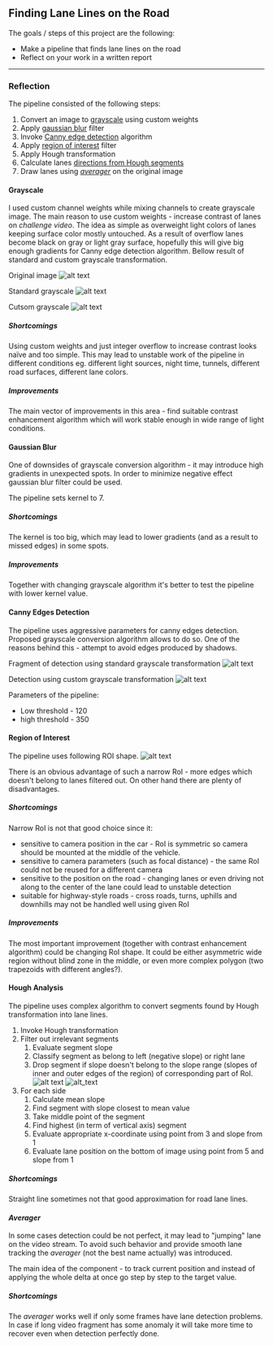 ## Finding Lane Lines on the Road

The goals / steps of this project are the following:
* Make a pipeline that finds lane lines on the road
* Reflect on your work in a written report

---

### Reflection
The pipeline consisted of the following steps:

1. Convert an image to [grayscale](#grayscale) using custom weights
2. Apply [gaussian blur](#gaussian-blur) filter
3. Invoke [Canny edge detection](#canny-edges-detection) algorithm
4. Apply [region of interest](#region-of-interest) filter
5. Apply Hough transformation
6. Calculate lanes [directions from Hough segments](#hough-analysis)
7. Draw lanes using [_averager_](#averager) on the original image

#### Grayscale
[low_conrast]: ./test_images/challengeLowContrast.jpg "Original"
[standard_gs]: ./writeup/challengeLowContrast.stadndard.jpg "Standard Grayscale"
[cutsom_gs]: ./test_images_output/challengeLowContrast.gray.jpg "Custom Grayscale"

I used custom channel weights while mixing channels to create grayscale image.
The main reason to use custom weights - increase contrast of lanes on
_challenge video_. The idea as simple as overweight light colors of lanes keeping
surface color mostly untouched. As a result of overflow lanes become black
on gray or light gray surface, hopefully this will give big enough gradients
for Canny edge detection algorithm.
Bellow result of standard and custom grayscale transformation.

Original image
![alt text][low_conrast]

Standard grayscale
![alt text][standard_gs]

Cutsom grayscale
![alt text][cutsom_gs]

##### Shortcomings
Using custom weights and just integer overflow to increase contrast looks naïve
and too simple. This may lead to unstable work of the pipeline in different
conditions eg. different light sources, night time, tunnels, different road surfaces, different lane colors.

##### Improvements
The main vector of improvements in this area - find suitable contrast enhancement
algorithm which will work stable enough in wide range of light conditions.

#### Gaussian Blur
One of downsides of grayscale conversion algorithm - it may introduce high
gradients in unexpected spots. In order to minimize negative effect gaussian
blur filter could be used.

The pipeline sets kernel to 7.

##### Shortcomings
The kernel is too big, which may lead to lower gradients (and as a result to
  missed edges) in some spots.

##### Improvements
Together with changing grayscale algorithm it's better to test the pipeline with
lower kernel value.

#### Canny Edges Detection
[canny_standard_gs]: ./writeup/challange.branches.png "Canny against standard grayscale"
[canny_custom_gs]: ./test_images_output/challengeShadows.canny.jpg "Canny against custom grayscale"

The pipeline uses aggressive parameters for canny edges detection.
Proposed grayscale conversion algorithm allows to do so. One of the reasons behind
this - attempt to avoid edges produced by shadows.

Fragment of detection using standard grayscale transformation
![alt text][canny_standard_gs]

Detection using custom grayscale transformation
![alt text][canny_custom_gs]

Parameters of the pipeline:
* Low threshold - 120
* high threshold - 350

#### Region of Interest
[roi]: ./writeup/roi.png "Region of Interest shape"

The pipeline uses following ROI shape.
![alt text][roi]

There is an obvious advantage of such a narrow RoI - more edges which doesn't
belong to lanes filtered out. On other hand there are plenty of disadvantages.

##### Shortcomings
Narrow RoI is not that good choice since it:
* sensitive to camera position in the car - RoI is symmetric so camera should
be mounted at the middle of the vehicle.
* sensitive to camera parameters (such as focal distance) - the same RoI could
not be reused for a different camera
* sensitive to the position on the road - changing lanes or even driving not along to the center of the lane could lead to unstable detection
* suitable for highway-style roads - cross roads, turns, uphills and downhills may not be handled well using given RoI

##### Improvements
The most important improvement (together with contrast enhancement algorithm) could be changing RoI shape. It could be either asymmetric wide region without blind zone in the middle, or even more complex polygon (two trapezoids with
  different angles?).

#### Hough Analysis
[hough_edges]: ./writeup/challengeEdge.hough.jpg "Hough Edges"
[filtered_edges]: ./writeup/challengeEdge.new.jpg "Filtered Edges"

The pipeline uses complex algorithm to convert segments found by Hough transformation into lane lines.
1. Invoke Hough transformation
2. Filter out irrelevant segments
    1. Evaluate segment slope
    2. Classify segment as belong to left (negative slope) or right lane
    3. Drop segment if slope doesn't belong to the slope range (slopes of inner and outer edges of the region) of corresponding part of RoI.
  ![alt text][hough_edges]
  ![alt_text][filtered_edges]
3. For each side
    1. Calculate mean slope
    2. Find segment with slope closest to mean value
    3. Take middle point of the segment
    4. Find highest (in term of vertical axis) segment
    5. Evaluate appropriate x-coordinate using point from 3 and slope from 1
    6. Evaluate lane position on the bottom of image using point from 5 and slope from 1

##### Shortcomings
Straight line sometimes not that good approximation for road lane lines.

#### _Averager_
In some cases detection could be not perfect, it may lead to "jumping" lane on
the video stream. To avoid such behavior and provide smooth lane tracking the _averager_ (not the best name actually) was introduced.

The main idea of the component - to track current position and instead of applying the whole delta at once go step by step to the target value.

##### Shortcomings
The _averager_ works well if only some frames have lane detection problems. In case if long video fragment has some anomaly it will take more time to recover even when detection perfectly done.
